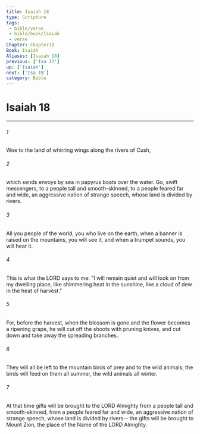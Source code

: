 ```yaml
---
title: Isaiah 18
type: Scripture
tags:
 - bible/verse
 - bible/book/Isaiah
 - verse
Chapter: Chapter18
Book: Isaiah
Aliases: [Isaiah 18]
previous: ['Isa 17']
up: ['Isaiah']
next: ['Isa 19']
category: Bible
---
```

# Isaiah 18

***


###### 1 
Woe to the land of whirring wings along the rivers of Cush, 

###### 2 
which sends envoys by sea in papyrus boats over the water. Go, swift messengers, to a people tall and smooth-skinned, to a people feared far and wide, an aggressive nation of strange speech, whose land is divided by rivers. 

###### 3 
All you people of the world, you who live on the earth, when a banner is raised on the mountains, you will see it, and when a trumpet sounds, you will hear it. 

###### 4 
This is what the LORD says to me: "I will remain quiet and will look on from my dwelling place, like shimmering heat in the sunshine, like a cloud of dew in the heat of harvest." 

###### 5 
For, before the harvest, when the blossom is gone and the flower becomes a ripening grape, he will cut off the shoots with pruning knives, and cut down and take away the spreading branches. 

###### 6 
They will all be left to the mountain birds of prey and to the wild animals; the birds will feed on them all summer, the wild animals all winter. 

###### 7 
At that time gifts will be brought to the LORD Almighty from a people tall and smooth-skinned, from a people feared far and wide, an aggressive nation of strange speech, whose land is divided by rivers-- the gifts will be brought to Mount Zion, the place of the Name of the LORD Almighty. 
